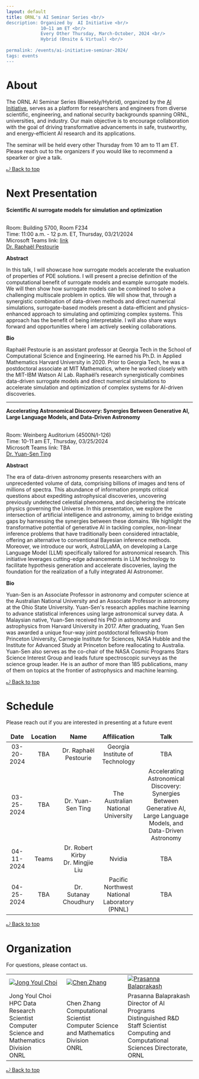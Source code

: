 ```yaml
---
layout: default
title: ORNL's AI Seminar Series <br/> 
description: Organized by  AI Initiative <br/>
             10–11 am ET <br/> 
             Every Other Thursday, March-October, 2024 <br/> 
             Hybrid (Onsite & Virtual) <br/>
             
permalink: /events/ai-initiative-seminar-2024/
tags: events
---
```


# About

The ORNL AI Seminar Series (Biweekly/Hybrid), organized by the [AI Initiative](https://www.ornl.gov/ai-initiative), serves as a platform for researchers and engineers from diverse scientific, engineering, and national security backgrounds spanning ORNL, universities, and industry.
Our main objective is to encourage collaboration with the goal of driving transformative advancements in safe, trustworthy, and energy-efficient AI research and its applications.

The seminar will be held every other Thursday from 10 am to 11 am ET.
Please reach out to the organizers if you would like to recommend a spearker or give a talk.

<a href="#top"> &#10558; Back to top</a>

# Next Presentation

**Scientific AI surrogate models for simulation and optimization**

<br>Room: Building 5700, Room F234
<br> Time: 11:00 a.m. - 12 p.m. ET, Thursday, 03/21/2024
<br>Microsoft Teams link: [link](https://teams.microsoft.com/l/meetup-join/19%3ameeting_ODBkNjE1MzQtNGY1My00NTg0LWIwNjAtZWFjOGQ1YjY1NDI4%40thread.v2/0?context=%7b%22Tid%22%3a%22db3dbd43-4c4b-4544-9f8a-0553f9f5f25e%22%2c%22Oid%22%3a%22fff99897-1c9b-46bd-835e-c1330d3979f6%22%7d)
<br>[Dr. Raphaël Pestourie](https://cse.gatech.edu/people/raphael-pestourie)

**Abstract**

In this talk, I will showcase how surrogate models accelerate the evaluation of properties of PDE solutions.
I will present a precise definition of the computational benefit of surrogate models and example surrogate models.
We will then show how surrogate models can be combined to solve a challenging multiscale problem in optics.
We will show that, through a synergistic combination of data-driven methods and direct numerical simulations, surrogate-based models present a data-efficient and physics-enhanced approach to simulating and optimizing complex systems.
This approach has the benefit of being interpretable.
I will also share ways forward and opportunities where I am actively seeking collaborations.

**Bio**

Raphaël Pestourie is an assistant professor at Georgia Tech in the School of Computational Science and Engineering.
He earned his Ph.D. in Applied Mathematics Harvard University in 2020.
Prior to Georgia Tech, he was a postdoctoral associate at MIT Mathematics, where he worked closely with the MIT-IBM Watson AI Lab.
Raphaël’s research synergistically combines data-driven surrogate models and direct numerical simulations to accelerate simulation and optimization of complex systems for AI-driven discoveries.

---
**Accelerating Astronomical Discovery: Synergies Between Generative AI, Large Language Models, and Data-Driven Astronomy**

<br>Room: Weinberg Auditorium (4500N/I-126)
<br>Time: 10-11 am ET, Thursday, 03/25/2024
<br>Microsoft Teams link: TBA
<br>[Dr. Yuan-Sen Ting](https://www.mso.anu.edu.au/~yting/)

**Abstract**

The era of data-driven astronomy presents researchers with an unprecedented volume of data, comprising billions of images and tens of millions of spectra.
This abundance of information prompts critical questions about expediting astrophysical discoveries, uncovering previously undetected celestial phenomena, and deciphering the intricate physics governing the Universe.
In this presentation, we explore the intersection of artificial intelligence and astronomy, aiming to bridge existing gaps by harnessing the synergies between these domains.
We highlight the transformative potential of generative AI in tackling complex, non-linear inference problems that have traditionally been considered intractable, offering an alternative to conventional Bayesian inference methods.
Moreover, we introduce our work, AstroLLaMA, on developing a Large Language Model (LLM) specifically tailored for astronomical research.
This initiative leverages cutting-edge advancements in LLM technology to facilitate hypothesis generation and accelerate discoveries, laying the foundation for the realization of a fully integrated AI Astronomer.

**Bio**

Yuan-Sen is an Associate Professor in astronomy and computer science at the Australian National University and an Associate Professor in astronomy at the Ohio State University. Yuan-Sen's research applies machine learning to advance statistical inferences using large astronomical survey data. A Malaysian native, Yuan-Sen received his PhD in astronomy and astrophysics from Harvard University in 2017. After graduating, Yuan Sen was awarded a unique four-way joint postdoctoral fellowship from Princeton University, Carnegie Institute for Sciences, NASA Hubble and the Institute for Advanced Study at Princeton before reallocating to Australia. Yuan-Sen also serves as the co-chair of the NASA Cosmic Programs Stars Science Interest Group and leads future spectroscopic surveys as the science group leader. He is an author of more than 185 publications, many of them on topics at the frontier of astrophysics and machine learning.


<a href="#top"> &#10558; Back to top</a>

# Schedule

<!---
The table should be update routein to reflect the upcoming events, and the past events should be at the bottom of the table.
-->

Please reach out if you are interested in presenting at a future event

|      Date      |    Location    |        Name            |          Affilication           |      Talk      |
| :------------: | :------------: | :--------------------: | :-----------------------------: | :------------: |
| 03-20-2024 | TBA | Dr. Raphaël Pestourie  | Georgia Institute of Technology |  TBA |
| 03-25-2024 | TBA | Dr. Yuan-Sen Ting | The Australian National University | Accelerating Astronomical Discovery: Synergies Between Generative AI, Large Language Models, and Data-Driven Astronomy |
| 04-11-2024 | Teams | Dr. Robert Kirby <br> Dr. Mingjie Liu | Nvidia | TBA |
| 04-25-2024 | TBA   | Dr. Sutanay Choudhury | Pacific Northwest National Laboratory (PNNL) | TBA |

<a href="#top"> &#10558; Back to top</a>

# Organization

For questions, please contact us.
<style>
td, th {
   border: none!important;
}
</style>

|                |                |                |
| -------------- | -------------- | -------------- |
| [![Jong Youl Choi](https://www.ornl.gov/sites/default/files/styles/staff_profile_image_style/public/2021-02/jychoi2_0.png?h=273942d0&itok=wF9lLEZU)](https://www.ornl.gov/staff-profile/jong-youl-choi) | [![Chen Zhang](https://www.ornl.gov/sites/default/files/styles/staff_profile_image_style/public/2020-10/profile_0.png?h=c49a1206&itok=ntQg6NeU)](https://www.ornl.gov/staff-profile/chen-zhang) | [![Prasanna Balaprakash](https://www.ornl.gov/sites/default/files/styles/staff_profile_image_style/public/2023-03/BalaprakashProfile_0.jpg?h=17644140&itok=AYUSlKCG)](https://www.ornl.gov/staff-profile/prasanna-balaprakash) |
| Jong Youl Choi <br> HPC Data Research Scientist <br> Computer Science and Mathematics Division <br> ONRL | Chen Zhang <br> Computational Scientist <br> Computer Science and Mathematics Division <br> ONRL | Prasanna Balaprakash<br> Director of AI Programs <br> Distinguished R&D Staff Scientist<br> Computing and Computational Sciences Directorate, ORNL |

<a href="#top"> &#10558; Back to top</a>
